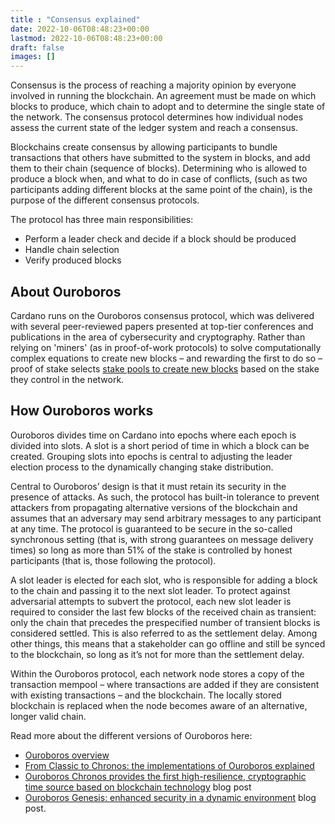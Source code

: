 ```yaml
---
title : "Consensus explained"
date: 2022-10-06T08:48:23+00:00
lastmod: 2022-10-06T08:48:23+00:00
draft: false
images: []
---
```


Consensus is the process of reaching a majority opinion by everyone involved in running the blockchain. An agreement must be made on which blocks to produce, which chain to adopt and to determine the single state of the network. The consensus protocol determines how individual nodes assess the current state of the ledger system and reach a consensus.

Blockchains create consensus by allowing participants to bundle transactions that others have submitted to the system in blocks, and add them to their chain (sequence of blocks). Determining who is allowed to produce a block when, and what to do in case of conflicts, (such as two participants adding different blocks at the same point of the chain), is the purpose of the different consensus protocols.

The protocol has three main responsibilities:

*   Perform a leader check and decide if a block should be produced
*   Handle chain selection
*   Verify produced blocks

About Ouroboros
---------------

Cardano runs on the Ouroboros consensus protocol, which was delivered with several peer-reviewed papers presented at top-tier conferences and publications in the area of cybersecurity and cryptography. Rather than relying on 'miners' (as in proof-of-work protocols) to solve computationally complex equations to create new blocks – and rewarding the first to do so – proof of stake selects [stake pools to create new blocks](https://docs.cardano.org/new-to-cardano/cardano-nodes/#howdoesitwork) based on the stake they control in the network.

How Ouroboros works
-------------------

Ouroboros divides time on Cardano into epochs where each epoch is divided into slots. A slot is a short period of time in which a block can be created. Grouping slots into epochs is central to adjusting the leader election process to the dynamically changing stake distribution.

Central to Ouroboros’ design is that it must retain its security in the presence of attacks. As such, the protocol has built-in tolerance to prevent attackers from propagating alternative versions of the blockchain and assumes that an adversary may send arbitrary messages to any participant at any time. The protocol is guaranteed to be secure in the so-called synchronous setting (that is, with strong guarantees on message delivery times) so long as more than 51% of the stake is controlled by honest participants (that is, those following the protocol).

A slot leader is elected for each slot, who is responsible for adding a block to the chain and passing it to the next slot leader. To protect against adversarial attempts to subvert the protocol, each new slot leader is required to consider the last few blocks of the received chain as transient: only the chain that precedes the prespecified number of transient blocks is considered settled. This is also referred to as the settlement delay. Among other things, this means that a stakeholder can go offline and still be synced to the blockchain, so long as it’s not for more than the settlement delay.

Within the Ouroboros protocol, each network node stores a copy of the transaction mempool – where transactions are added if they are consistent with existing transactions – and the blockchain. The locally stored blockchain is replaced when the node becomes aware of an alternative, longer valid chain.

Read more about the different versions of Ouroboros here:

*   [Ouroboros overview](https://docs.cardano.org/learn/ouroboros-overview)
*   [From Classic to Chronos: the implementations of Ouroboros explained](https://iohk.io/en/blog/posts/2022/06/03/from-classic-to-chronos-the-implementations-of-ouroboros-explained/)
*   [Ouroboros Chronos provides the first high-resilience, cryptographic time source based on blockchain technology](https://iohk.io/en/blog/posts/2021/10/27/ouroboros-chronos-provides-the-first-high-resilience-cryptographic-time-source-based-on-blockchain/) blog post
*   [Ouroboros Genesis: enhanced security in a dynamic environment](https://iohk.io/en/blog/posts/2023/02/09/ouroboros-genesis-enhanced-security-in-a-dynamic-environment/) blog post.
